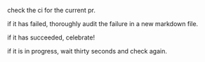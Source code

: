 check the ci for the current pr.

if it has failed, thoroughly audit the failure in a new markdown file.

if it has succeeded, celebrate!

if it is in progress, wait thirty seconds and check again.
